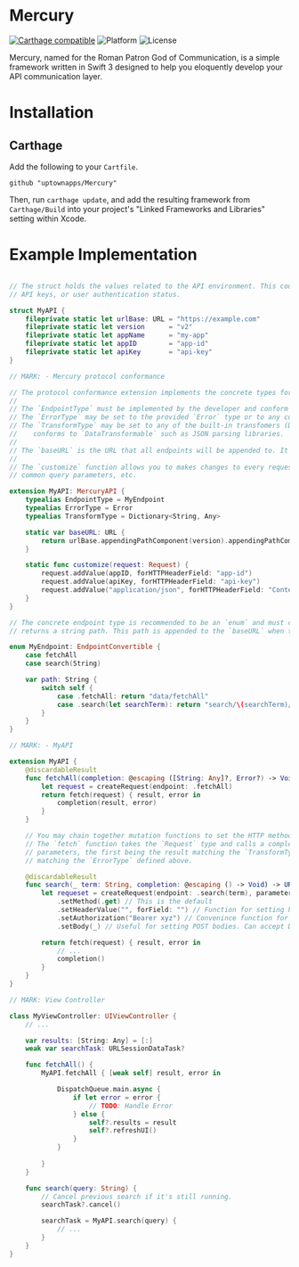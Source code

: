 # Mercury

[![Carthage compatible](https://img.shields.io/badge/Carthage-compatible-4BC51D.svg?style=flat)](https://github.com/Carthage/Carthage)
![Platform](https://img.shields.io/badge/platform-iOS,%20tvOS,%20watchOS-lightgray.svg)
![License](https://img.shields.io/badge/license-MIT-blue.svg)

Mercury, named for the Roman Patron God of Communication, is a simple framework written in Swift 3 designed to help you eloquently develop your API communication layer.

# Installation
## Carthage

Add the following to your `Cartfile`.

```ogdl
github "uptownapps/Mercury"
```

Then, run `carthage update`, and add the resulting framework from
`Carthage/Build` into your project's "Linked Frameworks and Libraries" setting
within Xcode.

# Example Implementation
```swift

// The struct holds the values related to the API environment. This could be URLs,
// API keys, or user authentication status.

struct MyAPI {
	fileprivate static let urlBase: URL = "https://example.com"
	fileprivate static let version      = "v2"
	fileprivate static let appName      = "my-app"
	fileprivate static let appID        = "app-id"
	fileprivate static let apiKey       = "api-key"
}

// MARK: - Mercury protocol conformance

// The protocol conformance extension implements the concrete types for the typealiases.
//
// The `EndpointType` must be implemented by the developer and conform to `EndpointConvertible`
// The `ErrorType` may be set to the provided `Error` type or to any concrete type which conforms to `SwiftErrorConvertible`
// The `TransformType` may be set to any of the built-in transfomers (Data, Array<T>, Dictionary<T, E>) or to any other type which
//    conforms to `DataTransformable` such as JSON parsing libraries.
//
// The `baseURL` is the URL that all endpoints will be appended to. It's recommended to include versions, app names, etc here.
//
// The `customize` function allows you to makes changes to every request as it's created. This is useful for adding headers,
// common query parameters, etc.

extension MyAPI: MercuryAPI {
	typealias EndpointType = MyEndpoint
    typealias ErrorType = Error
    typealias TransformType = Dictionary<String, Any>

    static var baseURL: URL {
    	return urlBase.appendingPathComponent(version).appendingPathComponent(appName)
    }

    static func customize(request: Request) {
    	request.addValue(appID, forHTTPHeaderField: "app-id")
    	request.addValue(apiKey, forHTTPHeaderField: "api-key")
    	request.addValue("application/json", forHTTPHeaderField: "Content-Type")
    }
}

// The concrete endpoint type is recommended to be an `enum` and must confrom to `EndpointConvertible` which
// returns a string path. This path is appended to the `baseURL` when the request is created.

enum MyEndpoint: EndpointConvertible {
	case fetchAll
	case search(String)

	var path: String {
		switch self {
			case .fetchAll: return "data/fetchAll"
			case .search(let searchTerm): return "search/\(searchTerm)/results"
		}
	}
}

// MARK: - MyAPI 

extension MyAPI {
	@discardableResult
	func fetchAll(completion: @escaping ([String: Any]?, Error?) -> Void) -> URLSessionDataTask {
		let request = createRequest(endpoint: .fetchAll)
		return fetch(request) { result, error in
			completion(result, error)
		}
	}

	// You may chain together mutation functions to set the HTTP method, add headers, set body, etc.
	// The `fetch` function takes the `Request` type and calls a completion closure with two optional
	// parameters, the first being the result matching the `TransformType`, and the second being any errors
	// matching the `ErrorType` defined above.

	@discardableResult
	func search(_ term: String, completion: @escaping () -> Void) -> URLSessionDataTask {
		let requeset = createRequest(endpoint: .search(term), parameters: ["limit": "10"])
			.setMethod(.get) // This is the default
			.setHeaderValue("", forField: "") // Function for setting header fields
			.setAuthorization("Bearer xyz") // Convenince function for setting "Authorization" header
			.setBody(_) // Useful for setting POST bodies. Can accept Data, [String: Any], [[String: Any]], or nil

		return fetch(request) { result, error in
			// ...
			completion()
		}
	} 
}

// MARK: View Controller

class MyViewController: UIViewController {
	// ...

	var results: [String: Any] = [:]
	weak var searchTask: URLSessionDataTask?

	func fetchAll() {
		MyAPI.fetchAll { [weak self] result, error in

			DispatchQueue.main.async {
				if let error = error {
					// TODO: Handle Error
				} else {
					self?.results = result
					self?.refreshUI()
				}
			}
			
		}
	}

	func search(query: String) {
		// Cancel previous search if it's still running.
		searchTask?.cancel()

		searchTask = MyAPI.search(query) {
			// ...
		}
	}
}

```

